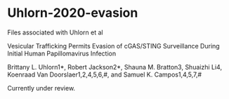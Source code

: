 # Uhlorn-2020-evasion
Files associated with Uhlorn et al

Vesicular Trafficking Permits Evasion of cGAS/STING Surveillance During Initial Human Papillomavirus Infection

Brittany L. Uhlorn1*, Robert Jackson2*, Shauna M. Bratton3, Shuaizhi Li4, Koenraad Van Doorslaer1,2,4,5,6,#, and Samuel K. Campos1,4,5,7,#

Currently under review.
